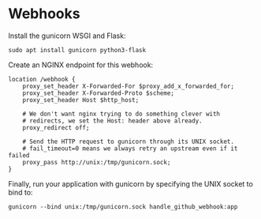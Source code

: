 # Webhooks

Install the gunicorn WSGI and Flask:

```
sudo apt install gunicorn python3-flask
```

Create an NGINX endpoint for this webhook:

```
location /webhook {
    proxy_set_header X-Forwarded-For $proxy_add_x_forwarded_for;
    proxy_set_header X-Forwarded-Proto $scheme;
    proxy_set_header Host $http_host;

    # We don't want nginx trying to do something clever with
    # redirects, we set the Host: header above already.
    proxy_redirect off;

    # Send the HTTP request to gunicorn through its UNIX socket.
    # fail_timeout=0 means we always retry an upstream even if it failed
    proxy_pass http://unix:/tmp/gunicorn.sock;
}
```

Finally, run your application with gunicorn by specifying the UNIX socket to bind to:

```
gunicorn --bind unix:/tmp/gunicorn.sock handle_github_webhook:app
```
